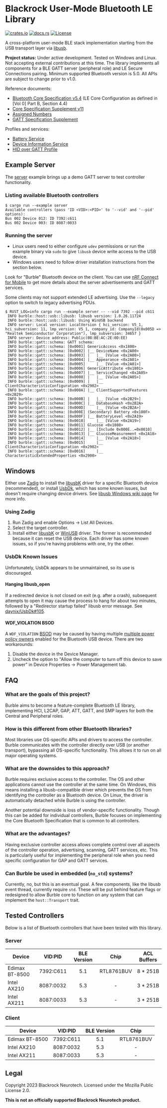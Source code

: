 Blackrock User-Mode Bluetooth LE Library
========================================

[![crates.io](https://img.shields.io/crates/v/burble?style=for-the-badge)](https://crates.io/crates/burble)
[![docs.rs](https://img.shields.io/badge/docs.rs-burble-66c2a5?style=for-the-badge&logo=docs.rs)](https://docs.rs/burble)
[![License](https://img.shields.io/crates/l/burble?style=for-the-badge)](https://choosealicense.com/licenses/mpl-2.0/)

A cross-platform user-mode BLE stack implementation starting from the USB transport layer via [libusb].

[libusb]: https://github.com/libusb/libusb

**Project status:** Under active development. Tested on Windows and Linux. Not accepting external contributions at this time. The library implements all components for a BLE GATT server (peripheral role) and LE Secure Connections pairing. Minimum supported Bluetooth version is 5.0. All APIs are subject to change prior to v1.0.

Reference documents:

* [Bluetooth Core Specification v5.4][Core] (LE Core Configuration as defined in [Vol 0] Part B, Section 4.4)
* [Core Specification Supplement v11][CSS]
* [Assigned Numbers][AN]
* [GATT Specification Supplement][GSS]

[Core]: https://www.bluetooth.com/specifications/specs/core-specification-5-4/
[CSS]: https://www.bluetooth.com/specifications/specs/core-specification-supplement-11/
[AN]: https://www.bluetooth.com/specifications/specs/assigned-numbers/
[GSS]: https://www.bluetooth.com/specifications/specs/gatt-specification-supplement/

Profiles and services:

* [Battery Service][BAS]
* [Device Information Service][DIS]
* [HID over GATT Profile][HOGP]

[BAS]: https://www.bluetooth.com/specifications/specs/battery-service/
[DIS]: https://www.bluetooth.com/specifications/specs/device-information-service-1-1/
[HOGP]: https://www.bluetooth.com/specifications/specs/hid-over-gatt-profile-1-0/

Example Server
--------------

The [server](examples/server.rs) example brings up a demo GATT server to test controller functionality.

### Listing available Bluetooth controllers

```ignore
$ cargo run --example server
Available controllers (pass 'ID <VID>:<PID>' to '--vid' and '--pid' options):
Bus 002 Device 012: ID 7392:c611
Bus 002 Device 003: ID 8087:0033
```

### Running the server

* Linux users need to either configure `udev` permissions or run the example binary via `sudo` to give `libusb` device write access to the USB device.
* Windows users need to follow driver installation instructions from the section below.

Look for "Burble" Bluetooth device on the client. You can use [nRF Connect for Mobile][nRF] to get more details about the server advertisements and GATT services.

Some clients may not support extended LE advertising. Use the `--legacy` option to switch to legacy advertising PDUs.

[nRF]: https://play.google.com/store/apps/details?id=no.nordicsemi.android.mcp

```ignore
$ RUST_LOG=info cargo run --example server -- --vid 7392 --pid c611
 INFO burble::host::usb::libusb: libusb version: 1.0.26.11724
 INFO burble::host::usb::libusb: Using WinUSB backend
 INFO server: Local version: LocalVersion { hci_version: V5_1, hci_subversion: 11, lmp_version: V5_1, company_id: CompanyId(0x005D => "Realtek Semiconductor Corporation"), lmp_subversion: 34657 }
 INFO server: Device address: Public(08:BE:AC:2E:0D:EE)
 INFO burble::gatt::schema: GATT schema:
 INFO burble::gatt::schema: [0x0001] GenericAccess <0x1800>
 INFO burble::gatt::schema: [0x0002] |__ DeviceName <0x2A00>
 INFO burble::gatt::schema: [0x0003] |   |__ [Value <0x2A00>]
 INFO burble::gatt::schema: [0x0004] |__ Appearance <0x2A01>
 INFO burble::gatt::schema: [0x0005]     |__ [Value <0x2A01>]
 INFO burble::gatt::schema: [0x0006] GenericAttribute <0x1801>
 INFO burble::gatt::schema: [0x0007] |__ ServiceChanged <0x2A05>
 INFO burble::gatt::schema: [0x0008] |   |__ [Value <0x2A05>]
 INFO burble::gatt::schema: [0x0009] |   |__ ClientCharacteristicConfiguration <0x2902>
 INFO burble::gatt::schema: [0x000A] |__ ClientSupportedFeatures <0x2B29>
 INFO burble::gatt::schema: [0x000B] |   |__ [Value <0x2B29>]
 INFO burble::gatt::schema: [0x000C] |__ DatabaseHash <0x2B2A>
 INFO burble::gatt::schema: [0x000D]     |__ [Value <0x2B2A>]
 INFO burble::gatt::schema: [0x000E] (Secondary) Battery <0x180F>
 INFO burble::gatt::schema: [0x000F] |__ BatteryLevel <0x2A19>
 INFO burble::gatt::schema: [0x0010]     |__ [Value <0x2A19>]
 INFO burble::gatt::schema: [0x0011] Glucose <0x1808>
 INFO burble::gatt::schema: [0x0012] |__ [Include 0x000E..=0x0010]
 INFO burble::gatt::schema: [0x0013] |__ GlucoseMeasurement <0x2A18>
 INFO burble::gatt::schema: [0x0014]     |__ [Value <0x2A18>]
 INFO burble::gatt::schema: [0x0015]     |__ ClientCharacteristicConfiguration <0x2902>
 INFO burble::gatt::schema: [0x0016]     |__ CharacteristicExtendedProperties <0x2900>
```

Windows
-------

Either use [Zadig] to install the [libusbK] driver for a specific Bluetooth device (recommended), or install [UsbDk], which has some known issues, but doesn't require changing device drivers. See [libusb Windows wiki page][libusb-Windows] for more info.

[Zadig]: https://zadig.akeo.ie/
[libusbK]: https://github.com/mcuee/libusbk
[UsbDk]: https://github.com/daynix/UsbDk/releases
[libusb-Windows]: https://github.com/libusb/libusb/wiki/Windows#driver-installation

### Using Zadig

1. Run Zadig and enable Options → List All Devices.
2. Select the target controller.
3. Install either [libusbK] or [WinUSB] driver. The former is recommended because it can reset the USB device. Each driver has some known issues, so if you're having problems with one, try the other.

[WinUSB]: https://learn.microsoft.com/en-us/windows-hardware/drivers/usbcon/winusb-installation

### UsbDk Known Issues

Unfortunately, UsbDk appears to be unmaintained, so its use is discouraged.

#### Hanging libusb_open

If a redirected device is not closed on exit (e.g. after a crash), subsequent attempts to open it may cause the process to hang for about two minutes, followed by a "Redirector startup failed" libusb error message. See [daynix/UsbDk#105].

[daynix/UsbDk#105]: https://github.com/daynix/UsbDk/issues/105

#### WDF_VIOLATION BSOD

A `WDF_VIOLATION` [BSOD] may be caused by having multiple [multiple power policy owners] enabled for the Bluetooth USB device. There are two workarounds:

1. Disable the device in the Device Manager.
2. Uncheck the option to "Allow the computer to turn off this device to save power" in Device Properties -> Power Management tab.

[BSOD]: https://github.com/daynix/UsbDk/issues/115
[multiple power policy owners]: https://sourceforge.net/p/libusb-win32/mailman/message/25823294/

FAQ
---

### What are the goals of this project?

Burble aims to become a feature-complete Bluetooth LE library, implementing HCI, L2CAP, GAP, ATT, GATT, and SMP layers for both the Central and Peripheral roles.

### How is this different from other Bluetooth libraries?

Most libraries use OS-specific APIs and drivers to access the controller. Burble communicates with the controller directly over USB (or another transport), bypassing all OS-specific functionality. This allows it to run on all major operating systems.

### What are the downsides to this approach?

Burble requires exclusive access to the controller. The OS and other applications cannot use the controller at the same time. On Windows, this means installing a libusb-compatible driver which prevents the OS from identifying the controller as a Bluetooth device. On Linux, the driver is automatically detached while Burble is using the controller.

Another potential downside is loss of vendor-specific functionality. Though this can be added for individual controllers, Burble focuses on implementing the Core Bluetooth Specification that is common to all controllers.

### What are the advantages?

Having exclusive controller access allows complete control over all aspects of the controller operation, advertising, scanning, GATT services, etc. This is particularly useful for implementing the peripheral role when you need specific configuration for GAP and GATT services.

### Can Burble be used in embedded (`no_std`) systems?

Currently, no, but this is an eventual goal. A few components, like the libusb event thread, currently require `std`. These will be put behind feature flags or redesigned to allow Burble core to function on any system that can implement the `host::Transport` trait.

Tested Controllers
------------------

Below is a list of Bluetooth controllers that have been tested with this library.

### Server

| Device         | VID:PID   | BLE Version | Chip       | ACL Buffers |
| -------------- | --------- |:-----------:|:----------:|:-----------:|
| Edimax BT-8500 | 7392:C611 | 5.1         | RTL8761BUV | 8 * 251B    |
| Intel AX210    | 8087:0032 | 5.3         | -          | 3 * 251B    |
| Intel AX211    | 8087:0033 | 5.3         | -          | 3 * 251B    |

### Client

| Device         | VID:PID   | BLE Version | Chip       |
| -------------- | --------- |:-----------:|:----------:|
| Edimax BT-8500 | 7392:C611 | 5.1         | RTL8761BUV |
| Intel AX210    | 8087:0032 | 5.3         | -          |
| Intel AX211    | 8087:0033 | 5.3         | -          |

Legal
-----

Copyright 2023 Blackrock Neurotech. Licensed under the Mozilla Public License 2.0.

**This is not an officially supported Blackrock Neurotech product.**
